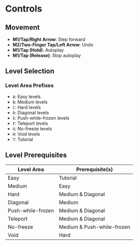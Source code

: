 # Controls
## Movement
- **M1/Tap/Right Arrow**: Step forward
- **M2/Two-Finger Tap/Left Arrow**: Undo
- **M1/Tap (Hold)**: Autoplay
- **M1/Tap (Release)**: Stop autoplay

## Level Selection
### Level Area Prefixes
- `A`: Easy levels
- `B`: Medium levels
- `C`: Hard levels
- `D`: Diagonal levels
- `E`: Push-while-frozen levels
- `F`: Teleport levels
- `G`: No-freeze levels
- `H`: Void levels
- `T`: Tutorial

## Level Prerequisites

| Level Area         | Prerequisite(s)            |
|--------------------|----------------------------|
| Easy               | Tutorial                   |
| Medium             | Easy                       |
| Hard               | Medium & Diagonal          |
| Diagonal           | Medium                     |
| Push-while-frozen  | Medium & Diagonal          |
| Teleport           | Medium & Diagonal          |
| No-freeze          | Medium & Push-while-frozen |
| Void               | Hard                       |
